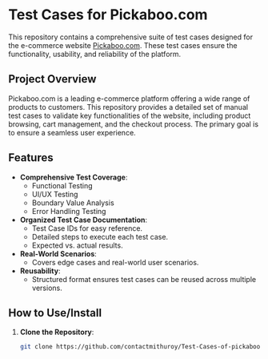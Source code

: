 # Test Cases for Pickaboo.com

This repository contains a comprehensive suite of test cases designed for the e-commerce website [Pickaboo.com](https://www.pickaboo.com/). These test cases ensure the functionality, usability, and reliability of the platform.

## Project Overview

Pickaboo.com is a leading e-commerce platform offering a wide range of products to customers. This repository provides a detailed set of manual test cases to validate key functionalities of the website, including product browsing, cart management, and the checkout process. The primary goal is to ensure a seamless user experience.

## Features

- **Comprehensive Test Coverage**:
  - Functional Testing
  - UI/UX Testing
  - Boundary Value Analysis
  - Error Handling Testing
- **Organized Test Case Documentation**:
  - Test Case IDs for easy reference.
  - Detailed steps to execute each test case.
  - Expected vs. actual results.
- **Real-World Scenarios**:
  - Covers edge cases and real-world user scenarios.
- **Reusability**:
  - Structured format ensures test cases can be reused across multiple versions.

## How to Use/Install

1. **Clone the Repository**:
   ```bash
   git clone https://github.com/contactmithuroy/Test-Cases-of-pickaboo.com-Full-Final.git
